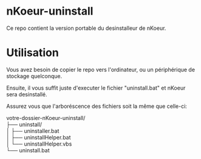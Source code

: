 ﻿# nKoeur-uninstall
Ce repo contient la version portable du desinstalleur
de nKoeur.

# Utilisation
Vous avez besoin de copier le repo vers l'ordinateur, ou un
périphérique de stockage quelconque.

Ensuite, il vous suffit juste d'executer le fichier "uninstall.bat"
et nKoeur sera desinstallé.

Assurez vous que l'arboréscence des fichiers soit la même que celle-ci:

votre-dossier-nKoeur-uninstall/  
├── uninstall/  
│   ├── uninstaller.bat  
│   ├── uninstallHelper.bat  
│   └── uninstallHelper.vbs  
└── uninstall.bat  